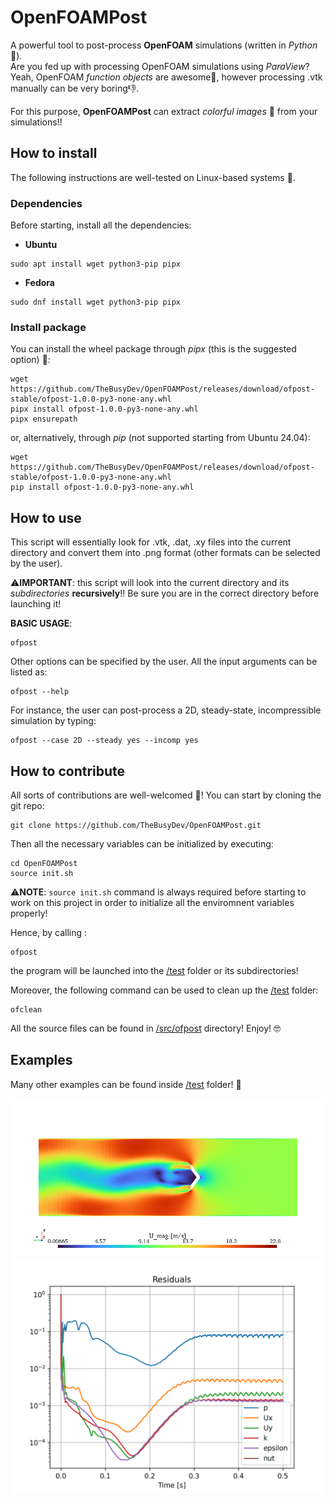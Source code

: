 # OpenFOAMPost
A powerful tool to post-process **OpenFOAM** simulations (written in *Python* 🐍). \
Are you fed up with processing OpenFOAM simulations using *ParaView*? \
Yeah, OpenFOAM *function objects* are awesome🌟, however processing .vtk manually can be very boring👎.

For this purpose, **OpenFOAMPost** can extract *colorful images* 🌈 from your simulations!!


## How to install
The following instructions are well-tested on Linux-based systems 🐧.

### Dependencies
Before starting, install all the dependencies:
- **Ubuntu**
```
sudo apt install wget python3-pip pipx
```
- **Fedora**
```
sudo dnf install wget python3-pip pipx
```

### Install package
You can install the wheel package through *pipx* (this is the suggested option) 🚀:
```
wget https://github.com/TheBusyDev/OpenFOAMPost/releases/download/ofpost-stable/ofpost-1.0.0-py3-none-any.whl
pipx install ofpost-1.0.0-py3-none-any.whl
pipx ensurepath
```
or, alternatively, through *pip* (not supported starting from Ubuntu 24.04):
```
wget https://github.com/TheBusyDev/OpenFOAMPost/releases/download/ofpost-stable/ofpost-1.0.0-py3-none-any.whl
pip install ofpost-1.0.0-py3-none-any.whl
```


## How to use
This script will essentially look for .vtk, .dat, .xy files into the current directory and convert them into .png format (other formats can be selected by the user).

⚠️**IMPORTANT**: this script will look into the current directory and its *subdirectories* **recursively**!! Be sure you are in the correct directory before launching it!

**BASIC USAGE**: 
```
ofpost
```

Other options can be specified by the user. All the input arguments can be listed as:
```
ofpost --help
```

For instance, the user can post-process a 2D, steady-state, incompressible simulation by typing:
```
ofpost --case 2D --steady yes --incomp yes
```


## How to contribute
All sorts of contributions are well-welcomed 🤗! You can start by cloning the git repo:
```
git clone https://github.com/TheBusyDev/OpenFOAMPost.git
```
Then all the necessary variables can be initialized by executing:
```
cd OpenFOAMPost
source init.sh
```

⚠️**NOTE**: `source init.sh` command is always required before starting to work on this project in order to initialize all the enviromnent variables properly!

Hence, by calling :
```
ofpost
```
the program will be launched into the [/test](/test) folder or its subdirectories!

Moreover, the following command can be used to clean up the [/test](/test) folder:
```
ofclean
```

All the source files can be found in [/src/ofpost](/src/ofpost) directory! Enjoy! 🤓


## Examples
Many other examples can be found inside [/test](/test) folder! 🌈

![slice](/test/postProcessing/VelocitySlice/zNormalPlane_U_mag_0.5.png)
![residuals](/test/postProcessing/Residuals/residuals.png)
